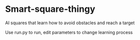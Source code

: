 # Smart-square-thingy
AI squares that learn how to avoid obstacles and reach a target

Use run.py to run, edit parameters to change learning process

